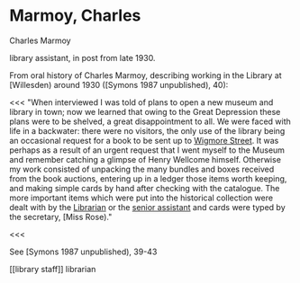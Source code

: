# Marmoy, Charles

Charles Marmoy

library assistant, in post from late 1930.

From oral history of Charles Marmoy, describing working in the Library at \[Willesden\) around 1930 \(\[Symons 1987 unpublished\), 40\):

&lt;&lt;&lt; "When interviewed I was told of plans to open a new museum and library in town; now we learned that owing to the Great Depression these plans were to be shelved, a great disappointment to all. We were faced with life in a backwater: there were no visitors, the only use of the library being an occasional request for a book to be sent up to [Wigmore Street](https://github.com/wellcomecollection/transcribe-wellcome/tree/f72c2b61ac1ad669053741de27081d2c70951534/researching-the-museum-and-library/people/alphabetical/Wigmore%20Street,%2054a/README.md). It was perhaps as a result of an urgent request that I went myself to the Museum and remember catching a glimpse of Henry Wellcome himself. Otherwise my work consisted of unpacking the many bundles and boxes received from the book auctions, entering up in a ledger those items worth keeping, and making simple cards by hand after checking with the catalogue. The more important items which were put into the historical collection were dealt with by the [Librarian](https://github.com/wellcomecollection/transcribe-wellcome/tree/f72c2b61ac1ad669053741de27081d2c70951534/researching-the-museum-and-library/people/alphabetical/Moorat,%20Samuel%20Arthur%20Joseph/README.md) or the [senior assistant](https://github.com/wellcomecollection/transcribe-wellcome/tree/f72c2b61ac1ad669053741de27081d2c70951534/researching-the-museum-and-library/people/alphabetical/Gardner,%20S.%20B.) and cards were typed by the secretary, \[Miss Rose\)."

&lt;&lt;&lt;

See \[Symons 1987 unpublished\), 39-43

\[\[library staff\]\] librarian

